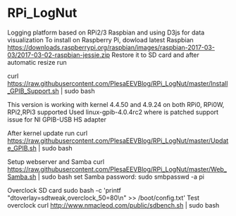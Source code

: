 # RPi_LogNut
Logging platform based on RPi2/3 Raspbian and using D3js for data visualization
To install on Raspberry Pi, dowload latest Raspbian 
https://downloads.raspberrypi.org/raspbian/images/raspbian-2017-03-03/2017-03-02-raspbian-jessie.zip
Restore it to SD card and after automatic resize run

curl https://raw.githubusercontent.com/PlesaEEVBlog/RPi_LogNut/master/Install_GPIB_Support.sh | sudo bash

This version is working with kernel 4.4.50 and 4.9.24 on both RPi0, RPi0W, RPi2,RPi3 supported
Used linux-gpib-4.0.4rc2 where is patched support issue for NI GPIB-USB HS adapter

After kernel update run 
curl https://raw.githubusercontent.com/PlesaEEVBlog/RPi_LogNut/master/Update_GPIB.sh | sudo bash

Setup webserver and Samba
curl https://raw.githubusercontent.com/PlesaEEVBlog/RPi_LogNut/master/Web_Samba.sh | sudo bash
set Samba password: sudo smbpasswd -a pi

Overclock SD card
sudo bash -c 'printf "dtoverlay=sdtweak,overclock_50=80\n" >> /boot/config.txt'
Test overclock
curl http://www.nmacleod.com/public/sdbench.sh | sudo bash
